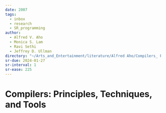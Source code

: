 ```yaml
---
date: 2007
tags:
  - inbox
  - research
  - SR_programming
author:
  - Alfred V. Aho
  - Monica S. Lam
  - Ravi Sethi
  - Jeffrey D. Ullman
directory: "~/Arts_and_Entertainment/literature/Alfred Aho/Compilers_ Principles, Techniques, and Tools (1618)/"
sr-due: 2024-01-27
sr-interval: 1
sr-ease: 225
---
```


# Compilers: Principles, Techniques, and Tools

